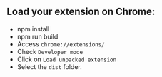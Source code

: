 ## Load your extension on Chrome:
  - npm install
  - npm run build
  - Access `chrome://extensions/`
  - Check `Developer mode`
  - Click on `Load unpacked extension`
  - Select the `dist` folder.
